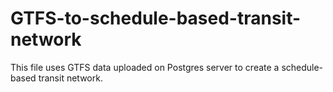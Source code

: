# GTFS-to-schedule-based-transit-network

This file uses GTFS data uploaded on Postgres server to create a schedule-based transit network.
